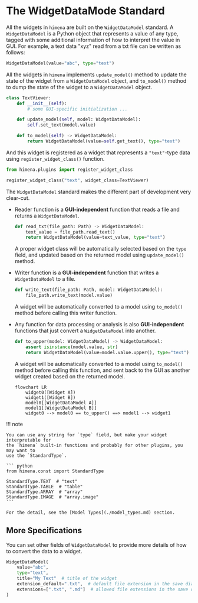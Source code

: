 # The WidgetDataMode Standard

All the widgets in `himena` are built on the `WidgetDataModel` standard. A
`WidgetDataModel` is a Python object that represents a value of any type, tagged with
some additional information of how to interpret the value in GUI. For example, a text
data "xyz" read from a txt file can be written as follows:

``` python
WidgetDataModel(value="abc", type="text")
```

All the widgets in `himena` implements `update_model()` method to update the state of
the widget from a `WidgetDataModel` object, and `to_model()` method to dump the state
of the widget to a `WidgetDataModel` object.

``` python
class TextViewer:
    def __init__(self):
        # some GUI-specific initialization ...

    def update_model(self, model: WidgetDataModel):
        self.set_text(model.value)

    def to_model(self) -> WidgetDataModel:
        return WidgetDataModel(value=self.get_text(), type="text")
```

And this widget is registered as a widget that represents a `"text"`-type data using
`register_widget_class()` function.

``` python
from himena.plugins import register_widget_class

register_widget_class("text", widget_class=TextViewer)
```

The `WidgetDataModel` standard makes the different part of development very clear-cut.

- Reader function is a **GUI-independent** function that reads a file and returns
  a `WidgetDataModel`.

    ``` python
    def read_txt(file_path: Path) -> WidgetDataModel:
        text_value = file_path.read_text()
        return WidgetDataModel(value=text_value, type="text")
    ```

  A proper widget class will be automatically selected based on the `type` field, and
  updated based on the returned model using `update_model()` method.

- Writer function is a **GUI-independent** function that writes a `WidgetDataModel`
  to a file.

    ``` python
    def write_text(file_path: Path, model: WidgetDataModel):
        file_path.write_text(model.value)
    ```

  A widget will be automatically converted to a model using `to_model()` method  before
  calling this writer function.

- Any function for data processing or analysis is also **GUI-independent** functions
  that just convert a `WidgetDataModel` into another.

    ``` python
    def to_upper(model: WidgetDataModel) -> WidgetDataModel:
        assert isinstance(model.value, str)
        return WidgetDataModel(value=model.value.upper(), type="text")
    ```

  A widget will be automatically converted to a model using `to_model()` method before
  calling this function, and sent back to the GUI as another widget created based on the
  returned model.

    ``` mermaid
    flowchart LR
        widget0([Widget A])
        widget1([Widget B])
        model0[[WidgetDataModel A]]
        model1[[WidgetDataModel B]]
        widget0 --> model0 == to_upper() ==> model1 --> widget1
    ```

!!! note

    You can use any string for `type` field, but make your widget interpretable for
    the `himena` built-in functions and probably for other plugins, you may want to
    use the `StandardType`.

    ``` python
    from himena.const import StandardType

    StandardType.TEXT  # "text"
    StandardType.TABLE  # "table"
    StandardType.ARRAY  # "array"
    StandardType.IMAGE  # "array.image"
    ```

    For the detail, see the [Model Types](./model_types.md) section.

## More Specifications

You can set other fields of `WidgetDataModel` to provide more details of how to convert
the data to a widget.

``` python
WidgetDataModel(
    value="abc",
    type="text",
    title="My Text"  # title of the widget
    extension_default=".txt",  # default file extension in the save dialog
    extensions=[".txt", ".md"]  # allowed file extensions in the save dialog
)
```
